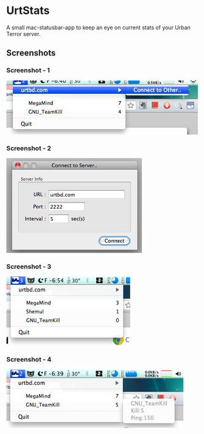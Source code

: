 UrtStats
========

A small mac-statusbar-app to keep an eye on current stats of your Urban Terror server.

## Screenshots
### Screenshot - 1
![Screenshot 1](ScreenShots/1.png)
### Screenshot - 2
![Screenshot 2](ScreenShots/2.png)
### Screenshot - 3
![Screenshot 2](ScreenShots/3.png)
### Screenshot - 4
![Screenshot 2](ScreenShots/4.png)



